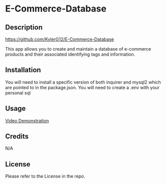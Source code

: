# E-Commerce-Database

## Description
https://github.com/KylerG12/E-Commerce-Database

This app allows you to create and maintain a database of e-commerce products and their associated identifying tags and information.

## Installation

You will need to install a specific version of both inquirer and mysql2 which are pointed to in the package.json.
You will need to create a .env with your personal sql

## Usage

[Video Demonstration](https://drive.google.com/file/d/1o0yAxj223p2cHMfBsOZitzqh3j2-vXkv/view)

## Credits

N/A

## License

Please refer to the License in the repo.